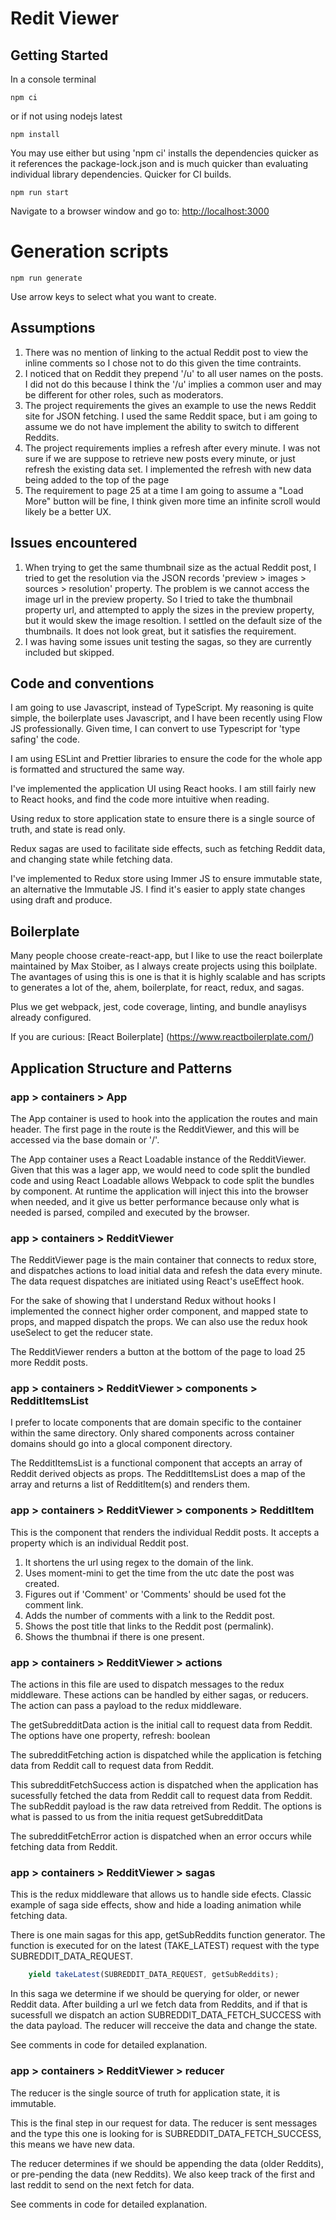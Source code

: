 # Redit Viewer

## Getting Started

In a console terminal

```console
npm ci
```

or if not using nodejs latest

```console
npm install
```

You may use either but using 'npm ci' installs the dependencies quicker as it references the package-lock.json and is much quicker than evaluating individual library dependencies. Quicker for CI builds.

```console
npm run start
```

Navigate to a browser window and go to:
[http://localhost:3000](http://localhost:3000)


# Generation scripts
```console
npm run generate
```
Use arrow keys to select what you want to create.

## Assumptions
1.  There was no mention of linking to the actual Reddit post to view the inline comments so I chose not to do this given the time contraints.
2. I noticed that on Reddit they prepend '/u' to all user names on the posts.  I did not do this because I think the '/u' implies a common user and may be different for other roles, such as moderators.
3. The project requirements the gives an example to use the news Reddit site for JSON fetching.  I used the same Reddit space,  but i am going to assume we do not have implement the ability to switch to different Reddits.
4. The project requirements implies a refresh after every minute.  I was not sure if we are suppose to retrieve new posts every minute, or just refresh the existing data set.  I implemented the refresh with new data being added to the top of the page
5. The requirement to page 25 at  a time I am going to assume a "Load More" button will be fine,  I think given more time an infinite scroll would likely be a better UX.

## Issues encountered

1. When trying to get the same thumbnail size as the actual Reddit post, I tried to get the resolution via the JSON records 'preview > images > sources > resolution' property.  The problem is we cannot access the image url in the preview property. So I tried to take the thumbnail property url, and attempted to apply the sizes in the preview property, but it would skew the image resoltion.  I settled on the default size of the thumbnails.  It does not look great,  but it satisfies the requirement.
2. I was having some issues unit testing the sagas,  so they are currently included but skipped. 

## Code and conventions

I am going to use Javascript,  instead of TypeScript.  My reasoning is quite simple, the boilerplate uses Javascript, and I have been recently using Flow JS professionally.  Given time, I can convert to use Typescript for 'type safing' the code.

I am using ESLint and Prettier libraries to ensure the code for the whole app is formatted and structured the same way.

I've implemented the application UI using React hooks.  I am still fairly new to React hooks,  and find the code more intuitive when reading.

Using redux to store application state to ensure there is a single source of truth, and state is read only.

Redux sagas are used to facilitate side effects, such as fetching Reddit data, and changing state while fetching data.

I've implemented to Redux store using Immer JS to ensure immutable state, an alternative the Immutable JS. I find it's easier to apply state changes using draft and produce.

## Boilerplate
Many people choose create-react-app, but I like to use the react boilerplate maintained by Max Stoiber, as I always create projects using this boilplate. The avantages of using this is one is that it is highly scalable and has scripts to generates a lot of the, ahem,  boilerplate, for react, redux, and sagas.

Plus we get webpack, jest, code coverage, linting, and bundle anaylisys already configured.

If you are curious:  [React Boilerplate] (https://www.reactboilerplate.com/)


## Application Structure and Patterns

### app > containers > App
The App container is used to hook into the application the routes and main header.  The first page in the route is the RedditViewer, and this will be accessed via the base domain or  '/'.  

The App container uses a React Loadable instance of the RedditViewer.  Given that this was a lager app, we would need to code split the bundled code and using React Loadable allows Webpack to code split the bundles by component. At runtime the application will inject this into the browser when needed, and it give us better performance because only what is needed is parsed, compiled and executed by the browser.  

### app > containers > RedditViewer

The RedditViewer page is the main container that connects to redux store, and dispatches actions to load initial data and refesh the data every minute.  The data request dispatches are initiated using React's useEffect hook.

For the sake of showing that I understand Redux without hooks I implemented the connect higher order component, and mapped state to props, and mapped dispatch the props. We can also use the redux hook useSelect to get the reducer state.

The RedditViewer renders a button at the bottom of the page to load 25 more Reddit posts. 

### app > containers > RedditViewer > components > RedditItemsList

I prefer to locate components that are domain specific to the container within the same directory.  Only shared components across container domains should go into a glocal component directory.

The RedditItemsList is a functional component that accepts an array of Reddit derived objects as props.  The RedditItemsList does a map of the array and returns a list of RedditItem(s) and renders them.

### app > containers > RedditViewer > components > RedditItem

This is the component that renders the individual Reddit posts.  It accepts a property which is an individual Reddit post.

1. It shortens the url using regex to the domain of the link.
2. Uses moment-mini to get the time from the utc date the post was created.
3. Figures out if 'Comment' or 'Comments' should be used fot the comment link.
4. Adds the number of comments with a link to the Reddit post.
5. Shows the post title that links to the Reddit post (permalink).
6. Shows the thumbnai if there is one present.

### app > containers > RedditViewer > actions

The actions in this file are used to dispatch messages to the redux middleware.  These actions can be handled by either sagas, or reducers. The action can pass a payload to the redux middleware.

The getSubredditData action is the initial call to request data from Reddit.  The options have one property, refresh: boolean

The subredditFetching action is dispatched while the application is fetching data from Reddit call to request data from Reddit.

This subredditFetchSuccess action is dispatched when the application has sucessfully fetched the data from Reddit call to request data from Reddit. The subReddit payload is the raw data retreived from Reddit.  The options is what is passed to us from the initia request getSubredditData

The subredditFetchError action is dispatched when an error occurs while fetching data from Reddit.

### app > containers > RedditViewer > sagas

This is the redux middleware that allows us to handle side efects.  Classic example of saga side effects,  show and hide a loading animation while fetching data.

There is one main sagas for this app, getSubReddits function generator.  The function is executed for on the latest (TAKE_LATEST) request with the type SUBREDDIT_DATA_REQUEST.

```javascript
    yield takeLatest(SUBREDDIT_DATA_REQUEST, getSubReddits);
```

In this saga we determine if we should be querying for older, or newer Reddit data.  After building a url we fetch data from Reddits,  and if that is sucessfull we dispatch an action SUBREDDIT_DATA_FETCH_SUCCESS with the data payload.  The reducer will recceive the data and change the state.

See comments in code for detailed explanation.

### app > containers > RedditViewer > reducer
The reducer is the single source of truth for application state,  it is immutable.

This is the final step in our request for data.  The reducer is sent messages and the type this one is looking for is SUBREDDIT_DATA_FETCH_SUCCESS, this means we have new data.

The reducer determines if we should be appending the data (older Reddits), or pre-pending the data (new Reddits).  We also keep track of the first and last reddit to send on the next fetch for data.

See comments in code for detailed explanation.
